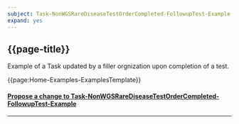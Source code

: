 ```yaml
---
subject: Task-NonWGSRareDiseaseTestOrderCompleted-FollowupTest-Example
expand: yes
---
```



## {{page-title}}

Example of a Task updated by a filler orgnization upon completion of a test.

{{page:Home-Examples-ExamplesTemplate}}


<div id="Feedback" class="tabcontent">
<h4><a href='https://simplifier.net/NHS-Digital-FHIR-Genomics-Implementation-Guide/Task-NonWGSRareDiseaseTestOrderCompleted-FollowupTest-Example/~issues?level=Filee' target="_blank">Propose a change to Task-NonWGSRareDiseaseTestOrderCompleted-FollowupTest-Example</a></h4>
</div>

---